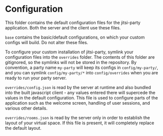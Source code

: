 # Configuration

This folder contains the default configuration files for the jitsi-party application.
Both the server and the client use these files.

`base` contains the basic/default configurations, on which your custom configs will build. Do not alter these files.

To configure your custom installation of jitsi-party, symlink your configuration files into the `overrides` folder.
The contents of this folder are gitignored, so the symlinks will not be stored in the repository.
By convention, a party name `my-party` will keep its configs in `config/my-party/`, and you can symlink `config/my-party/*` into `config/overrides` when you are ready to run your party server.

`overrides/config.json` is read by the server at runtime and also bundled into the built javascript client - any values entered there will supercede the values in the default configuration.
This file is used to configure parts of the application such as the welcome screen, handling of user sessions, and various other details.

`overrides/rooms.json` is read by the server only in order to establish the layout of your virtual space.
If this file is present, it will completely replace the default layout.
